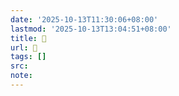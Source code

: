 ```yaml
---
date: '2025-10-13T11:30:06+08:00'
lastmod: '2025-10-13T13:04:51+08:00'
title: 󰤛
url: 󰤛
tags: []
src:
note:
---
```

